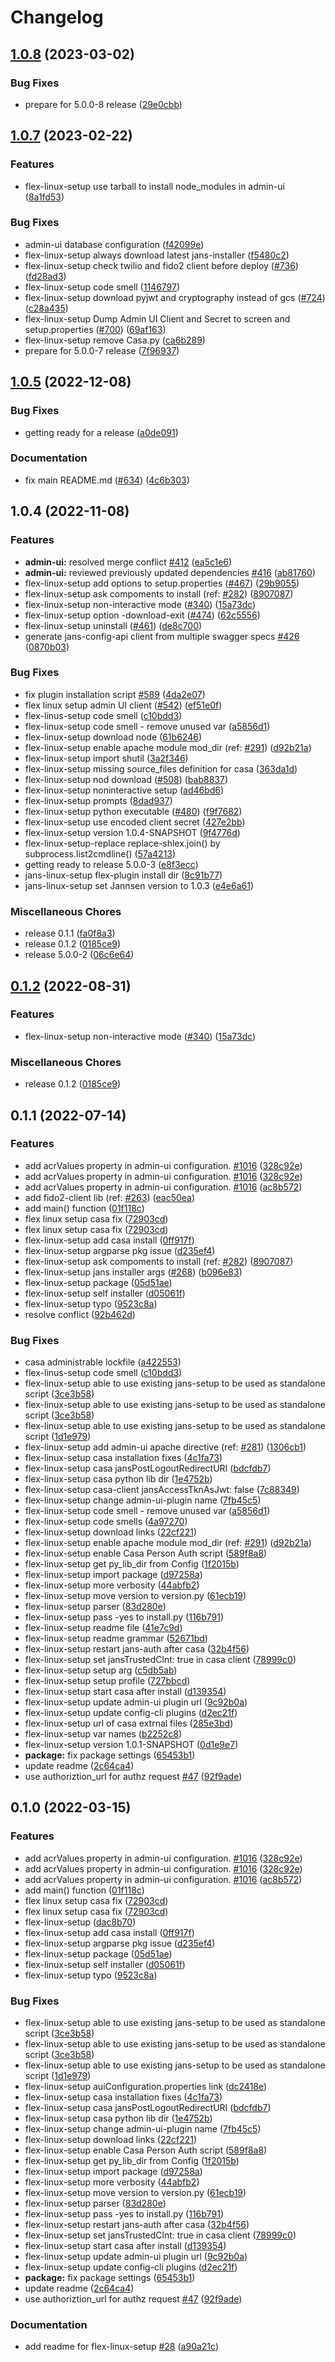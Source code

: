 # Changelog

## [1.0.8](https://github.com/GluuFederation/flex/compare/flex-linux-setup-v1.0.7...flex-linux-setup-v1.0.8) (2023-03-02)


### Bug Fixes

* prepare for 5.0.0-8 release ([29e0cbb](https://github.com/GluuFederation/flex/commit/29e0cbb5166d83268ab9c3ee3c5f3e2bc4dd1489))

## [1.0.7](https://github.com/GluuFederation/flex/compare/flex-linux-setup-v1.0.5...flex-linux-setup-v1.0.7) (2023-02-22)


### Features

* flex-linux-setup use tarball to install node_modules in admin-ui ([8a1fd53](https://github.com/GluuFederation/flex/commit/8a1fd53e0f96b02db7f1703c5e2b9498929b8f0c))


### Bug Fixes

* admin-ui database configuration ([f42099e](https://github.com/GluuFederation/flex/commit/f42099e032577599a92474a76caffb37dba9b41c))
* flex-linux-setup always download latest jans-installer ([f5480c2](https://github.com/GluuFederation/flex/commit/f5480c2b271302d259e16ea0a3d93935c6b0a1c8))
* flex-linux-setup check twilio and fido2 client before deploy ([#736](https://github.com/GluuFederation/flex/issues/736)) ([fd28ad3](https://github.com/GluuFederation/flex/commit/fd28ad389646bd42f06f88e256fc94a6eb8092ad))
* flex-linux-setup code smell ([1146797](https://github.com/GluuFederation/flex/commit/1146797fec64213c23e6cc547a1ca72ffe6cff02))
* flex-linux-setup download pyjwt and cryptography instead of gcs ([#724](https://github.com/GluuFederation/flex/issues/724)) ([c28a435](https://github.com/GluuFederation/flex/commit/c28a435ee2206ae100f5782dbe7be10cd2eccf5f))
* flex-linux-setup Dump Admin UI Client and Secret to screen and setup.properties ([#700](https://github.com/GluuFederation/flex/issues/700)) ([69af163](https://github.com/GluuFederation/flex/commit/69af163482ce1a8312d8b8081b274bc787784d8d))
* flex-linux-setup remove Casa.py ([ca6b289](https://github.com/GluuFederation/flex/commit/ca6b28957d12da4179640fd422dfc6b6707b6f1d))
* prepare for 5.0.0-7 release ([7f96937](https://github.com/GluuFederation/flex/commit/7f9693729156b04367b85d0d44a4022a52d53417))

## [1.0.5](https://github.com/GluuFederation/flex/compare/flex-linux-setup-v1.0.4...flex-linux-setup-v1.0.5) (2022-12-08)


### Bug Fixes

* getting ready for a release ([a0de091](https://github.com/GluuFederation/flex/commit/a0de091ca26f2c38378e5b0252ab680cb1e3cd88))


### Documentation

* fix main  README.md ([#634](https://github.com/GluuFederation/flex/issues/634)) ([4c6b303](https://github.com/GluuFederation/flex/commit/4c6b303cfb330e135831734573e63c0955673588))

## 1.0.4 (2022-11-08)


### Features

* **admin-ui:** resolved merge conflict [#412](https://github.com/GluuFederation/flex/issues/412) ([ea5c1e6](https://github.com/GluuFederation/flex/commit/ea5c1e64f7726d947b7bf9fb6cc18f964cb2071c))
* **admin-ui:** reviewed previously updated dependencies [#416](https://github.com/GluuFederation/flex/issues/416) ([ab81760](https://github.com/GluuFederation/flex/commit/ab81760457727c7a5890d89c2f2ec3dabdeb12eb))
* flex-linux-setup add options to setup.properties ([#467](https://github.com/GluuFederation/flex/issues/467)) ([29b9055](https://github.com/GluuFederation/flex/commit/29b9055458f229b1587535cbdf09ded63699fcfd))
* flex-linux-setup ask compoments to install (ref: [#282](https://github.com/GluuFederation/flex/issues/282)) ([8907087](https://github.com/GluuFederation/flex/commit/8907087b057e4ccc31d37d1145a7e60b26820f70))
* flex-linux-setup non-interactive mode ([#340](https://github.com/GluuFederation/flex/issues/340)) ([15a73dc](https://github.com/GluuFederation/flex/commit/15a73dcab6bb8763a7a611a60cb16c041b0707cc))
* flex-linux-setup option -download-exit ([#474](https://github.com/GluuFederation/flex/issues/474)) ([62c5556](https://github.com/GluuFederation/flex/commit/62c555695426de5f83a74db4bd9e0dbc9eeb061d))
* flex-linux-setup uninstall ([#461](https://github.com/GluuFederation/flex/issues/461)) ([de8c700](https://github.com/GluuFederation/flex/commit/de8c700f9002379428969d2f287d9e0f1246312b))
* generate jans-config-api client from multiple swagger specs [#426](https://github.com/GluuFederation/flex/issues/426) ([0870b03](https://github.com/GluuFederation/flex/commit/0870b036b89840f178c6ad4fb2fd7d2d847fe89c))


### Bug Fixes

* fix plugin installation script [#589](https://github.com/GluuFederation/flex/issues/589) ([4da2e07](https://github.com/GluuFederation/flex/commit/4da2e0738a6db0745f9717d62537a6e9cad3497d))
* flex linux setup admin UI client ([#542](https://github.com/GluuFederation/flex/issues/542)) ([ef51e0f](https://github.com/GluuFederation/flex/commit/ef51e0f26a7be83a6689709c38434c0bbd7d0c91))
* flex-linus-setup code smell ([c10bdd3](https://github.com/GluuFederation/flex/commit/c10bdd3b00873ecfd7fba5cb08bac3ebf93b6f1f))
* flex-linux-setup code smell - remove unused var ([a5856d1](https://github.com/GluuFederation/flex/commit/a5856d1c4b952b1fa458f78c7f59142d60c142a0))
* flex-linux-setup download node ([61b6246](https://github.com/GluuFederation/flex/commit/61b6246b86fddcaa4451bc92aec8da47cc96180b))
* flex-linux-setup enable apache module mod_dir (ref: [#291](https://github.com/GluuFederation/flex/issues/291)) ([d92b21a](https://github.com/GluuFederation/flex/commit/d92b21a07a2192765a4c17b10edee911f5d217f6))
* flex-linux-setup import shutil ([3a2f346](https://github.com/GluuFederation/flex/commit/3a2f346d9b2a1864ed33cb0ded1c5bad15e94e80))
* flex-linux-setup missing source_files definition for casa ([363da1d](https://github.com/GluuFederation/flex/commit/363da1df736c5755933e2aea11051de49b0e36da))
* flex-linux-setup nod download ([#508](https://github.com/GluuFederation/flex/issues/508)) ([bab8837](https://github.com/GluuFederation/flex/commit/bab8837291e3450a50419e8e03cc9e1da1820c36))
* flex-linux-setup noninteractive setup ([ad46bd6](https://github.com/GluuFederation/flex/commit/ad46bd6ccf6ea3ddc62a7fc1a30382c9f28e5e42))
* flex-linux-setup prompts ([8dad937](https://github.com/GluuFederation/flex/commit/8dad9375532205878838dbd2dea9ae365964250f))
* flex-linux-setup python executable ([#480](https://github.com/GluuFederation/flex/issues/480)) ([f9f7682](https://github.com/GluuFederation/flex/commit/f9f76822a97958b775dfc3f9989fe367410dca24))
* flex-linux-setup use encoded client secret ([427e2bb](https://github.com/GluuFederation/flex/commit/427e2bb6efc7c80bc9e843ee22fa5bac3e758383))
* flex-linux-setup version 1.0.4-SNAPSHOT ([9f4776d](https://github.com/GluuFederation/flex/commit/9f4776debedd9d8ea0612e2ffc5086b1cd1360f9))
* flex-linux-setup-replace replace-shlex.join() by subprocess.list2cmdline() ([57a4213](https://github.com/GluuFederation/flex/commit/57a42136991157a56168313126d82419fc14e4d8))
* getting ready to release 5.0.0-3 ([e8f3ecc](https://github.com/GluuFederation/flex/commit/e8f3eccc3804a0bcc6075d755dad209b188db444))
* jans-linux-setup flex-plugin install dir ([8c91b77](https://github.com/GluuFederation/flex/commit/8c91b7784bfc19a2340a1c1a10dcc8fecadcbec0))
* jans-linux-setup set Jannsen version to 1.0.3 ([e4e6a61](https://github.com/GluuFederation/flex/commit/e4e6a61a7bdf55882cc9d2c1d33d5d32cd4e5f46))


### Miscellaneous Chores

* release 0.1.1 ([fa0f8a3](https://github.com/GluuFederation/flex/commit/fa0f8a3d951c34317925ef8b147d35110f5916c0))
* release 0.1.2 ([0185ce9](https://github.com/GluuFederation/flex/commit/0185ce9c9c7504f145980ffe7af104baaa34b81c))
* release 5.0.0-2 ([06c6e64](https://github.com/GluuFederation/flex/commit/06c6e64f43a7c98bcb04ba1d48ec97044c19d75d))

## [0.1.2](https://github.com/GluuFederation/flex/compare/flex-linux-setup-v0.1.1...flex-linux-setup-v0.1.2) (2022-08-31)


### Features

* flex-linux-setup non-interactive mode ([#340](https://github.com/GluuFederation/flex/issues/340)) ([15a73dc](https://github.com/GluuFederation/flex/commit/15a73dcab6bb8763a7a611a60cb16c041b0707cc))


### Miscellaneous Chores

* release 0.1.2 ([0185ce9](https://github.com/GluuFederation/flex/commit/0185ce9c9c7504f145980ffe7af104baaa34b81c))

## 0.1.1 (2022-07-14)


### Features

* add acrValues property in admin-ui configuration. [#1016](https://github.com/GluuFederation/flex/issues/1016) ([328c92e](https://github.com/GluuFederation/flex/commit/328c92e1ad62fde56def027711bc6e6c86926d4b))
* add acrValues property in admin-ui configuration. [#1016](https://github.com/GluuFederation/flex/issues/1016) ([328c92e](https://github.com/GluuFederation/flex/commit/328c92e1ad62fde56def027711bc6e6c86926d4b))
* add acrValues property in admin-ui configuration. [#1016](https://github.com/GluuFederation/flex/issues/1016) ([ac8b572](https://github.com/GluuFederation/flex/commit/ac8b572596e9b2d662fb0e024180c9d940751d63))
* add fido2-client lib (ref: [#263](https://github.com/GluuFederation/flex/issues/263)) ([eac50ea](https://github.com/GluuFederation/flex/commit/eac50ea88cf5cc4a0575eed67801045825e49b10))
* add main() function ([01f118c](https://github.com/GluuFederation/flex/commit/01f118c5bf3a63867b384883606f9a2410a3cc0f))
* flex linux setup casa fix ([72903cd](https://github.com/GluuFederation/flex/commit/72903cd15ad3185f5eca48a5672d9d2a30b42ca7))
* flex linux setup casa fix ([72903cd](https://github.com/GluuFederation/flex/commit/72903cd15ad3185f5eca48a5672d9d2a30b42ca7))
* flex-linux-setup add casa install ([0ff917f](https://github.com/GluuFederation/flex/commit/0ff917f82ced8bea57312c7a8e8565d192561d9b))
* flex-linux-setup argparse pkg issue ([d235ef4](https://github.com/GluuFederation/flex/commit/d235ef4410d7481e284c757016abf82bf135fb8a))
* flex-linux-setup ask compoments to install (ref: [#282](https://github.com/GluuFederation/flex/issues/282)) ([8907087](https://github.com/GluuFederation/flex/commit/8907087b057e4ccc31d37d1145a7e60b26820f70))
* flex-linux-setup jans installer args ([#268](https://github.com/GluuFederation/flex/issues/268)) ([b096e83](https://github.com/GluuFederation/flex/commit/b096e8398f5c281972c44e0ce45c579dc8c032d2))
* flex-linux-setup package ([05d51ae](https://github.com/GluuFederation/flex/commit/05d51ae46b99a668996b3a0f0f6c3c4443cfaf1a))
* flex-linux-setup self installer ([d05061f](https://github.com/GluuFederation/flex/commit/d05061f1fd99ace2c6d3962722d484cfc71a7139))
* flex-linux-setup typo ([9523c8a](https://github.com/GluuFederation/flex/commit/9523c8a3878b8b51174e34fbd09e001761fb3a43))
* resolve conflict ([92b462d](https://github.com/GluuFederation/flex/commit/92b462d40e1603412985f90f77577b6bbda97c12))


### Bug Fixes

* casa administrable lockfile ([a422553](https://github.com/GluuFederation/flex/commit/a4225538a332b093fed092cea1b4fc8f722b61d2))
* flex-linus-setup code smell ([c10bdd3](https://github.com/GluuFederation/flex/commit/c10bdd3b00873ecfd7fba5cb08bac3ebf93b6f1f))
* flex-linux-setup able to use existing jans-setup to be used as standalone script ([3ce3b58](https://github.com/GluuFederation/flex/commit/3ce3b58f8d3ac817c07f96d4bb99bb4ae0336d2a))
* flex-linux-setup able to use existing jans-setup to be used as standalone script ([3ce3b58](https://github.com/GluuFederation/flex/commit/3ce3b58f8d3ac817c07f96d4bb99bb4ae0336d2a))
* flex-linux-setup able to use existing jans-setup to be used as standalone script ([1d1e979](https://github.com/GluuFederation/flex/commit/1d1e97997e2f24691975179c7d7fa81cbe50f16c))
* flex-linux-setup add admin-ui apache directive (ref: [#281](https://github.com/GluuFederation/flex/issues/281)) ([1306cb1](https://github.com/GluuFederation/flex/commit/1306cb12fbe70bd92ef1c7f24491c4552f685a6f))
* flex-linux-setup casa installation fixes ([4c1fa73](https://github.com/GluuFederation/flex/commit/4c1fa73140e55cd00e91f98ad7d484b41ffa6820))
* flex-linux-setup casa jansPostLogoutRedirectURI ([bdcfdb7](https://github.com/GluuFederation/flex/commit/bdcfdb74c3b7bada0ccec76a984b520da614ef20))
* flex-linux-setup casa python lib dir ([1e4752b](https://github.com/GluuFederation/flex/commit/1e4752b1d8c796e4402c2aef93cf006345d036ed))
* flex-linux-setup casa-client jansAccessTknAsJwt: false ([7c88349](https://github.com/GluuFederation/flex/commit/7c883497b3ad7492645e1bd854c920d3151e8e74))
* flex-linux-setup change admin-ui-plugin name ([7fb45c5](https://github.com/GluuFederation/flex/commit/7fb45c5107e0585b47a95cfbc539b86caf52d4fb))
* flex-linux-setup code smell - remove unused var ([a5856d1](https://github.com/GluuFederation/flex/commit/a5856d1c4b952b1fa458f78c7f59142d60c142a0))
* flex-linux-setup code smells ([4a97270](https://github.com/GluuFederation/flex/commit/4a972702175455827c433aacc4f360b68f762648))
* flex-linux-setup download links ([22cf221](https://github.com/GluuFederation/flex/commit/22cf221b344801f8efec3f239d09aabda6fa3d6e))
* flex-linux-setup enable apache module mod_dir (ref: [#291](https://github.com/GluuFederation/flex/issues/291)) ([d92b21a](https://github.com/GluuFederation/flex/commit/d92b21a07a2192765a4c17b10edee911f5d217f6))
* flex-linux-setup enable Casa Person Auth script ([589f8a8](https://github.com/GluuFederation/flex/commit/589f8a8a77f6a8baa6f909ac26107e4120c4f38b))
* flex-linux-setup get py_lib_dir from Config ([1f2015b](https://github.com/GluuFederation/flex/commit/1f2015bf78bb26ffb73ef026bca96496ab9c7d70))
* flex-linux-setup import package ([d97258a](https://github.com/GluuFederation/flex/commit/d97258a6ebc74171359c8449cd6f936bd5c9cae1))
* flex-linux-setup more verbosity ([44abfb2](https://github.com/GluuFederation/flex/commit/44abfb2f85715f1a78453ca900e4799c484c9ffb))
* flex-linux-setup move version to version.py ([61ecb19](https://github.com/GluuFederation/flex/commit/61ecb197de425571f15a90d17522eb1c80a7182f))
* flex-linux-setup parser ([83d280e](https://github.com/GluuFederation/flex/commit/83d280e731197f732936d39d97de5d80f769de26))
* flex-linux-setup pass -yes to install.py ([116b791](https://github.com/GluuFederation/flex/commit/116b791b80544ac9fe9fd4266f662b18397bea19))
* flex-linux-setup readme file ([41e7c9d](https://github.com/GluuFederation/flex/commit/41e7c9db37e18590c4b2f66357756efbfef228ed))
* flex-linux-setup readme grammar ([52671bd](https://github.com/GluuFederation/flex/commit/52671bde1157a21b8542f5abaff954e72e5dfc2d))
* flex-linux-setup restart jans-auth after casa ([32b4f56](https://github.com/GluuFederation/flex/commit/32b4f561f1474b1e4fdd5fddb58b3fd4b4f2ddf7))
* flex-linux-setup set jansTrustedClnt: true in casa client ([78999c0](https://github.com/GluuFederation/flex/commit/78999c00bda6dbad607621c873239abb03fce905))
* flex-linux-setup setup arg ([c5db5ab](https://github.com/GluuFederation/flex/commit/c5db5abfc0cbe4a825d1b18ed0d718d1de5a1e0c))
* flex-linux-setup setup profile ([727bbcd](https://github.com/GluuFederation/flex/commit/727bbcd5430e80673b0161e14562c876f7d515cc))
* flex-linux-setup start casa after install ([d139354](https://github.com/GluuFederation/flex/commit/d1393544a66f31a7b2fae374335e9d49096b736e))
* flex-linux-setup update admin-ui plugin url ([9c92b0a](https://github.com/GluuFederation/flex/commit/9c92b0ae9851a84f88b8a78215e827e23b8609bb))
* flex-linux-setup update config-cli plugins ([d2ec21f](https://github.com/GluuFederation/flex/commit/d2ec21f25ed5ffc6f378ca9f6b61adf9acea91eb))
* flex-linux-setup url of casa extrnal files ([285e3bd](https://github.com/GluuFederation/flex/commit/285e3bdba66250eb8895b7231fd7a9376f921709))
* flex-linux-setup var names ([b2252c8](https://github.com/GluuFederation/flex/commit/b2252c80942ac183890d085b6f361e6a82fc1af1))
* flex-linux-setup version 1.0.1-SNAPSHOT ([0d1e9e7](https://github.com/GluuFederation/flex/commit/0d1e9e7fe6f345dd033f5ad84e7b79e71e7f708e))
* **package:** fix package settings ([65453b1](https://github.com/GluuFederation/flex/commit/65453b1281709e74e2f8e5b8609a6979738e14aa))
* update readme ([2c64ca4](https://github.com/GluuFederation/flex/commit/2c64ca4c2e16598cfb5d140ec06651b44f1055f1))
* use authoriztion_url for authz request [#47](https://github.com/GluuFederation/flex/issues/47) ([92f9ade](https://github.com/GluuFederation/flex/commit/92f9ade78eeb6a1affeab2786cf8aaea92e480dd))

## 0.1.0 (2022-03-15)


### Features

* add acrValues property in admin-ui configuration. [#1016](https://github.com/GluuFederation/flex/issues/1016) ([328c92e](https://github.com/GluuFederation/flex/commit/328c92e1ad62fde56def027711bc6e6c86926d4b))
* add acrValues property in admin-ui configuration. [#1016](https://github.com/GluuFederation/flex/issues/1016) ([328c92e](https://github.com/GluuFederation/flex/commit/328c92e1ad62fde56def027711bc6e6c86926d4b))
* add acrValues property in admin-ui configuration. [#1016](https://github.com/GluuFederation/flex/issues/1016) ([ac8b572](https://github.com/GluuFederation/flex/commit/ac8b572596e9b2d662fb0e024180c9d940751d63))
* add main() function ([01f118c](https://github.com/GluuFederation/flex/commit/01f118c5bf3a63867b384883606f9a2410a3cc0f))
* flex linux setup casa fix ([72903cd](https://github.com/GluuFederation/flex/commit/72903cd15ad3185f5eca48a5672d9d2a30b42ca7))
* flex linux setup casa fix ([72903cd](https://github.com/GluuFederation/flex/commit/72903cd15ad3185f5eca48a5672d9d2a30b42ca7))
* flex-linux-setup ([dac8b70](https://github.com/GluuFederation/flex/commit/dac8b705ecb723cc77c43339dd3ebed00cfafa8a))
* flex-linux-setup add casa install ([0ff917f](https://github.com/GluuFederation/flex/commit/0ff917f82ced8bea57312c7a8e8565d192561d9b))
* flex-linux-setup argparse pkg issue ([d235ef4](https://github.com/GluuFederation/flex/commit/d235ef4410d7481e284c757016abf82bf135fb8a))
* flex-linux-setup package ([05d51ae](https://github.com/GluuFederation/flex/commit/05d51ae46b99a668996b3a0f0f6c3c4443cfaf1a))
* flex-linux-setup self installer ([d05061f](https://github.com/GluuFederation/flex/commit/d05061f1fd99ace2c6d3962722d484cfc71a7139))
* flex-linux-setup typo ([9523c8a](https://github.com/GluuFederation/flex/commit/9523c8a3878b8b51174e34fbd09e001761fb3a43))


### Bug Fixes

* flex-linux-setup able to use existing jans-setup to be used as standalone script ([3ce3b58](https://github.com/GluuFederation/flex/commit/3ce3b58f8d3ac817c07f96d4bb99bb4ae0336d2a))
* flex-linux-setup able to use existing jans-setup to be used as standalone script ([3ce3b58](https://github.com/GluuFederation/flex/commit/3ce3b58f8d3ac817c07f96d4bb99bb4ae0336d2a))
* flex-linux-setup able to use existing jans-setup to be used as standalone script ([1d1e979](https://github.com/GluuFederation/flex/commit/1d1e97997e2f24691975179c7d7fa81cbe50f16c))
* flex-linux-setup auiConfiguration.properties link ([dc2418e](https://github.com/GluuFederation/flex/commit/dc2418e3bee478b4eca0cb8b66087ceb86813ca3))
* flex-linux-setup casa installation fixes ([4c1fa73](https://github.com/GluuFederation/flex/commit/4c1fa73140e55cd00e91f98ad7d484b41ffa6820))
* flex-linux-setup casa jansPostLogoutRedirectURI ([bdcfdb7](https://github.com/GluuFederation/flex/commit/bdcfdb74c3b7bada0ccec76a984b520da614ef20))
* flex-linux-setup casa python lib dir ([1e4752b](https://github.com/GluuFederation/flex/commit/1e4752b1d8c796e4402c2aef93cf006345d036ed))
* flex-linux-setup change admin-ui-plugin name ([7fb45c5](https://github.com/GluuFederation/flex/commit/7fb45c5107e0585b47a95cfbc539b86caf52d4fb))
* flex-linux-setup download links ([22cf221](https://github.com/GluuFederation/flex/commit/22cf221b344801f8efec3f239d09aabda6fa3d6e))
* flex-linux-setup enable Casa Person Auth script ([589f8a8](https://github.com/GluuFederation/flex/commit/589f8a8a77f6a8baa6f909ac26107e4120c4f38b))
* flex-linux-setup get py_lib_dir from Config ([1f2015b](https://github.com/GluuFederation/flex/commit/1f2015bf78bb26ffb73ef026bca96496ab9c7d70))
* flex-linux-setup import package ([d97258a](https://github.com/GluuFederation/flex/commit/d97258a6ebc74171359c8449cd6f936bd5c9cae1))
* flex-linux-setup more verbosity ([44abfb2](https://github.com/GluuFederation/flex/commit/44abfb2f85715f1a78453ca900e4799c484c9ffb))
* flex-linux-setup move version to version.py ([61ecb19](https://github.com/GluuFederation/flex/commit/61ecb197de425571f15a90d17522eb1c80a7182f))
* flex-linux-setup parser ([83d280e](https://github.com/GluuFederation/flex/commit/83d280e731197f732936d39d97de5d80f769de26))
* flex-linux-setup pass -yes to install.py ([116b791](https://github.com/GluuFederation/flex/commit/116b791b80544ac9fe9fd4266f662b18397bea19))
* flex-linux-setup restart jans-auth after casa ([32b4f56](https://github.com/GluuFederation/flex/commit/32b4f561f1474b1e4fdd5fddb58b3fd4b4f2ddf7))
* flex-linux-setup set jansTrustedClnt: true in casa client ([78999c0](https://github.com/GluuFederation/flex/commit/78999c00bda6dbad607621c873239abb03fce905))
* flex-linux-setup start casa after install ([d139354](https://github.com/GluuFederation/flex/commit/d1393544a66f31a7b2fae374335e9d49096b736e))
* flex-linux-setup update admin-ui plugin url ([9c92b0a](https://github.com/GluuFederation/flex/commit/9c92b0ae9851a84f88b8a78215e827e23b8609bb))
* flex-linux-setup update config-cli plugins ([d2ec21f](https://github.com/GluuFederation/flex/commit/d2ec21f25ed5ffc6f378ca9f6b61adf9acea91eb))
* **package:** fix package settings ([65453b1](https://github.com/GluuFederation/flex/commit/65453b1281709e74e2f8e5b8609a6979738e14aa))
* update readme ([2c64ca4](https://github.com/GluuFederation/flex/commit/2c64ca4c2e16598cfb5d140ec06651b44f1055f1))
* use authoriztion_url for authz request [#47](https://github.com/GluuFederation/flex/issues/47) ([92f9ade](https://github.com/GluuFederation/flex/commit/92f9ade78eeb6a1affeab2786cf8aaea92e480dd))


### Documentation

* add readme for flex-linux-setup [#28](https://github.com/GluuFederation/flex/issues/28) ([a90a21c](https://github.com/GluuFederation/flex/commit/a90a21c579d838f7ba6f797b32cfff846de7592f))
